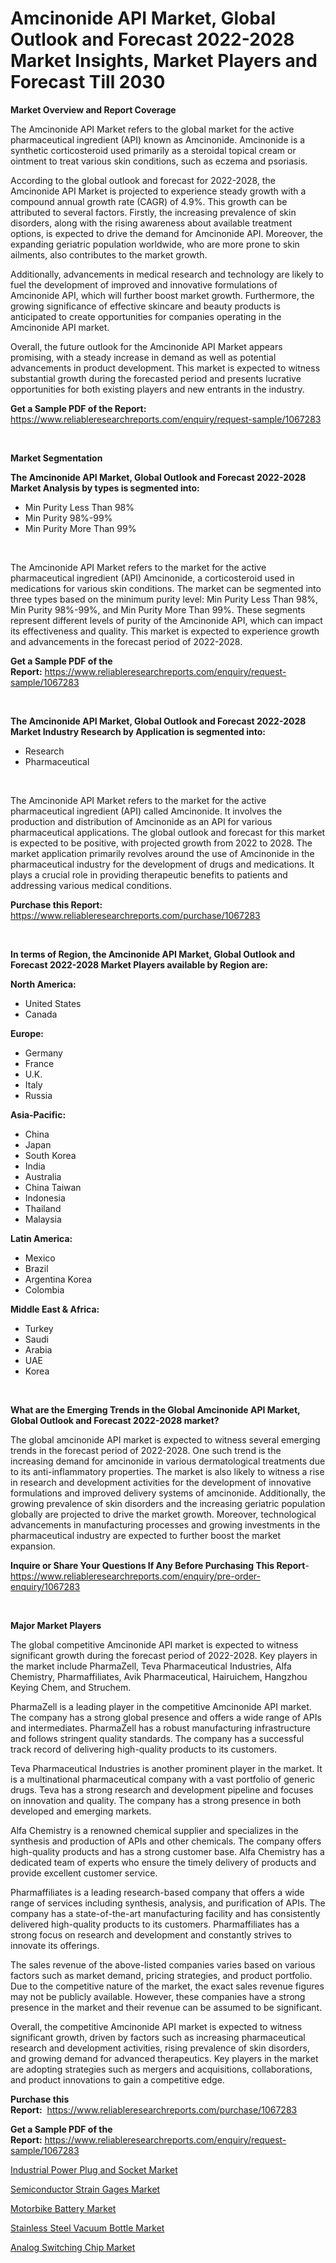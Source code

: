 <p><h1>Amcinonide API Market, Global Outlook and Forecast 2022-2028 Market Insights, Market Players and Forecast Till 2030</h1></p><p><strong>Market Overview and Report Coverage</strong></p>
<p><p>The Amcinonide API Market refers to the global market for the active pharmaceutical ingredient (API) known as Amcinonide. Amcinonide is a synthetic corticosteroid used primarily as a steroidal topical cream or ointment to treat various skin conditions, such as eczema and psoriasis.</p><p>According to the global outlook and forecast for 2022-2028, the Amcinonide API Market is projected to experience steady growth with a compound annual growth rate (CAGR) of 4.9%. This growth can be attributed to several factors. Firstly, the increasing prevalence of skin disorders, along with the rising awareness about available treatment options, is expected to drive the demand for Amcinonide API. Moreover, the expanding geriatric population worldwide, who are more prone to skin ailments, also contributes to the market growth.</p><p>Additionally, advancements in medical research and technology are likely to fuel the development of improved and innovative formulations of Amcinonide API, which will further boost market growth. Furthermore, the growing significance of effective skincare and beauty products is anticipated to create opportunities for companies operating in the Amcinonide API market.</p><p>Overall, the future outlook for the Amcinonide API Market appears promising, with a steady increase in demand as well as potential advancements in product development. This market is expected to witness substantial growth during the forecasted period and presents lucrative opportunities for both existing players and new entrants in the industry.</p></p>
<p><strong>Get a Sample PDF of the Report:</strong> <a href="https://www.reliableresearchreports.com/enquiry/request-sample/1067283">https://www.reliableresearchreports.com/enquiry/request-sample/1067283</a></p>
<p>&nbsp;</p>
<p><strong>Market Segmentation</strong></p>
<p><strong>The Amcinonide API Market, Global Outlook and Forecast 2022-2028 Market Analysis by types is segmented into:</strong></p>
<p><ul><li>Min Purity Less Than 98%</li><li>Min Purity 98%-99%</li><li>Min Purity More Than 99%</li></ul></p>
<p>&nbsp;</p>
<p><p>The Amcinonide API Market refers to the market for the active pharmaceutical ingredient (API) Amcinonide, a corticosteroid used in medications for various skin conditions. The market can be segmented into three types based on the minimum purity level: Min Purity Less Than 98%, Min Purity 98%-99%, and Min Purity More Than 99%. These segments represent different levels of purity of the Amcinonide API, which can impact its effectiveness and quality. This market is expected to experience growth and advancements in the forecast period of 2022-2028.</p></p>
<p><strong>Get a Sample PDF of the Report:</strong>&nbsp;<a href="https://www.reliableresearchreports.com/enquiry/request-sample/1067283">https://www.reliableresearchreports.com/enquiry/request-sample/1067283</a></p>
<p>&nbsp;</p>
<p><strong>The Amcinonide API Market, Global Outlook and Forecast 2022-2028 Market Industry Research by Application is segmented into:</strong></p>
<p><ul><li>Research</li><li>Pharmaceutical</li></ul></p>
<p>&nbsp;</p>
<p><p>The Amcinonide API Market refers to the market for the active pharmaceutical ingredient (API) called Amcinonide. It involves the production and distribution of Amcinonide as an API for various pharmaceutical applications. The global outlook and forecast for this market is expected to be positive, with projected growth from 2022 to 2028. The market application primarily revolves around the use of Amcinonide in the pharmaceutical industry for the development of drugs and medications. It plays a crucial role in providing therapeutic benefits to patients and addressing various medical conditions.</p></p>
<p><strong>Purchase this Report:</strong>&nbsp; <a href="https://www.reliableresearchreports.com/purchase/1067283">https://www.reliableresearchreports.com/purchase/1067283</a></p>
<p>&nbsp;</p>
<p><strong>In terms of Region, the Amcinonide API Market, Global Outlook and Forecast 2022-2028 Market Players available by Region are:</strong></p>
<p>
    <p> <strong> North America: </strong>
        <ul>
            <li>United States</li>
            <li>Canada</li>
        </ul>
        </p> 
    <p> <strong> Europe: </strong>
        <ul>
            <li>Germany</li>
            <li>France</li>
            <li>U.K.</li>
            <li>Italy</li>
            <li>Russia</li>
        </ul>
        </p> 
    <p> <strong> Asia-Pacific: </strong>
        <ul>
            <li>China</li>
            <li>Japan</li>
            <li>South Korea</li>
            <li>India</li>
            <li>Australia</li>
            <li>China Taiwan</li>
            <li>Indonesia</li>
            <li>Thailand</li>
            <li>Malaysia</li>
        </ul>
        </p> 
    <p> <strong> Latin America: </strong>
        <ul>
            <li>Mexico</li>
            <li>Brazil</li>
            <li>Argentina Korea</li>
            <li>Colombia</li>
        </ul>
        </p> 
    <p> <strong> Middle East & Africa: </strong>
        <ul>
            <li>Turkey</li>
            <li>Saudi</li>
            <li>Arabia</li>
            <li>UAE</li>
            <li>Korea</li>
        </ul>
    </p>
    </p>
<p>&nbsp;</p>
<p><strong>What are the Emerging Trends in the Global Amcinonide API Market, Global Outlook and Forecast 2022-2028 market?</strong></p>
<p><p>The global amcinonide API market is expected to witness several emerging trends in the forecast period of 2022-2028. One such trend is the increasing demand for amcinonide in various dermatological treatments due to its anti-inflammatory properties. The market is also likely to witness a rise in research and development activities for the development of innovative formulations and improved delivery systems of amcinonide. Additionally, the growing prevalence of skin disorders and the increasing geriatric population globally are projected to drive the market growth. Moreover, technological advancements in manufacturing processes and growing investments in the pharmaceutical industry are expected to further boost the market expansion.</p></p>
<p><strong>Inquire or Share Your Questions If Any Before Purchasing This Report</strong>- <a href="https://www.reliableresearchreports.com/enquiry/pre-order-enquiry/1067283">https://www.reliableresearchreports.com/enquiry/pre-order-enquiry/1067283</a></p>
<p>&nbsp;</p>
<p><strong>Major Market Players</strong></p>
<p><p>The global competitive Amcinonide API market is expected to witness significant growth during the forecast period of 2022-2028. Key players in the market include PharmaZell, Teva Pharmaceutical Industries, Alfa Chemistry, Pharmaffiliates, Avik Pharmaceutical, Hairuichem, Hangzhou Keying Chem, and Struchem.</p><p>PharmaZell is a leading player in the competitive Amcinonide API market. The company has a strong global presence and offers a wide range of APIs and intermediates. PharmaZell has a robust manufacturing infrastructure and follows stringent quality standards. The company has a successful track record of delivering high-quality products to its customers. </p><p>Teva Pharmaceutical Industries is another prominent player in the market. It is a multinational pharmaceutical company with a vast portfolio of generic drugs. Teva has a strong research and development pipeline and focuses on innovation and quality. The company has a strong presence in both developed and emerging markets. </p><p>Alfa Chemistry is a renowned chemical supplier and specializes in the synthesis and production of APIs and other chemicals. The company offers high-quality products and has a strong customer base. Alfa Chemistry has a dedicated team of experts who ensure the timely delivery of products and provide excellent customer service.</p><p>Pharmaffiliates is a leading research-based company that offers a wide range of services including synthesis, analysis, and purification of APIs. The company has a state-of-the-art manufacturing facility and has consistently delivered high-quality products to its customers. Pharmaffiliates has a strong focus on research and development and constantly strives to innovate its offerings.</p><p>The sales revenue of the above-listed companies varies based on various factors such as market demand, pricing strategies, and product portfolio. Due to the competitive nature of the market, the exact sales revenue figures may not be publicly available. However, these companies have a strong presence in the market and their revenue can be assumed to be significant.</p><p>Overall, the competitive Amcinonide API market is expected to witness significant growth, driven by factors such as increasing pharmaceutical research and development activities, rising prevalence of skin disorders, and growing demand for advanced therapeutics. Key players in the market are adopting strategies such as mergers and acquisitions, collaborations, and product innovations to gain a competitive edge.</p></p>
<p><strong>Purchase this Report:</strong>&nbsp;&nbsp;<a href="https://www.reliableresearchreports.com/purchase/1067283">https://www.reliableresearchreports.com/purchase/1067283</a></p>
<p></p>
<p><strong>Get a Sample PDF of the Report:</strong>&nbsp;<a href="https://www.reliableresearchreports.com/enquiry/request-sample/1067283">https://www.reliableresearchreports.com/enquiry/request-sample/1067283</a></p>
<p><p><a href="https://www.reportprime.com/industrial-power-plug-and-socket-r5288">Industrial Power Plug and Socket Market</a></p><p><a href="https://www.linkedin.com/pulse/decoding-semiconductor-strain-gages-market-deep-dive-latest-trends-tmscf/">Semiconductor Strain Gages Market</a></p><p><a href="https://www.linkedin.com/pulse/motorbike-battery-market-share-amp-new-trends-analysis-report-1licf/">Motorbike Battery Market</a></p><p><a href="https://medium.com/@damionrunte/stainless-steel-vacuum-bottle-market-size-growth-forecast-2023-2030-a753fc2f5ca0">Stainless Steel Vacuum Bottle Market</a></p><p><a href="https://www.reportprime.com/analog-switching-chip-r5286">Analog Switching Chip Market</a></p></p>